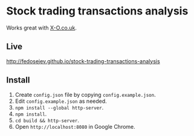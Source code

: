 # Stock trading transactions analysis

Works great with [X-O.co.uk](http://x-o.co.uk).

## Live

http://fedosejev.github.io/stock-trading-transactions-analysis

## Install

1. Create `config.json` file by copying `config.example.json`.
2. Edit `config.example.json` as needed.
3. `npm install --global http-server`.
4. `npm install`.
5. `cd build && http-server`.
6. Open `http://localhost:8080` in Google Chrome.